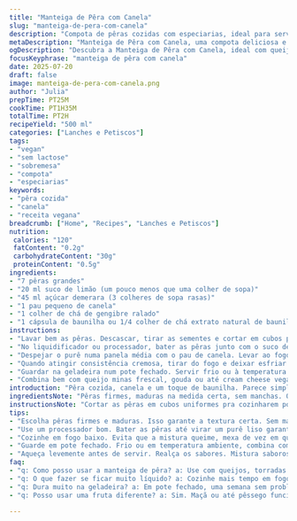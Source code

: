 ```yaml
---
title: "Manteiga de Pêra com Canela"
slug: "manteiga-de-pera-com-canela"
description: "Compota de pêras cozidas com especiarias, ideal para servir com queijos e torradinhas. Receita sem lactose, sem glúten, vegana, com toque de baunilha e gengibre substituindo ingredientes tradicionais. Redução lenta para textura espessa, sabor levemente adocicado e perfumado. Usado como acompanhamento ou patê em lanches e entradas."
metaDescription: "Manteiga de Pêra com Canela, uma compota deliciosa e aromática, perfeita para acompanhar queijos e torradas, sem lactose e vegana."
ogDescription: "Descubra a Manteiga de Pêra com Canela, ideal com queijos e torradas, leve, saudável e cheia de sabor."
focusKeyphrase: "manteiga de pêra com canela"
date: 2025-07-20
draft: false
image: manteiga-de-pera-com-canela.png
author: "Julia"
prepTime: PT25M
cookTime: PT1H35M
totalTime: PT2H
recipeYield: "500 ml"
categories: ["Lanches e Petiscos"]
tags:
- "vegan"
- "sem lactose"
- "sobremesa"
- "compota"
- "especiarias"
keywords:
- "pêra cozida"
- "canela"
- "receita vegana"
breadcrumb: ["Home", "Recipes", "Lanches e Petiscos"]
nutrition: 
 calories: "120"
 fatContent: "0.2g"
 carbohydrateContent: "30g"
 proteinContent: "0.5g"
ingredients:
- "7 pêras grandes"
- "20 ml suco de limão (um pouco menos que uma colher de sopa)"
- "45 ml açúcar demerara (3 colheres de sopa rasas)"
- "1 pau pequeno de canela"
- "1 colher de chá de gengibre ralado"
- "1 cápsula de baunilha ou 1/4 colher de chá extrato natural de baunilha"
instructions:
- "Lavar bem as pêras. Descascar, tirar as sementes e cortar em cubos pequenos. Colocar numa tigela com suco de limão para não escurecer."
- "No liquidificador ou processador, bater as pêras junto com o suco de limão, o açúcar, gengibre e baunilha até virar purê homogêneo. Passar por peneira fina para eliminar fibras mais grossas."
- "Despejar o purê numa panela média com o pau de canela. Levar ao fogo alto até começar a ferver. Depois abaixar e deixar cozinhando, mexendo de vez em quando para não grudar, por cerca de 1h35 ou até reduzir quase pela metade."
- "Quando atingir consistência cremosa, tirar do fogo e deixar esfriar em temperatura ambiente."
- "Guardar na geladeira num pote fechado. Servir frio ou à temperatura ambiente."
- "Combina bem com queijo minas frescal, gouda ou até cream cheese vegano, acompanhado de biscoitos salgados ou torradas de figo com azeitonas."
introduction: "Pêra cozida, canela e um toque de baunilha. Parece simples, mas vira uma pasta com aroma e sabor complexos. O gengibre entra pra deixar o doce mais interessante, com leve picância. A fruta vai perdendo água no fogo baixinho, concentrando os sabores. Não é melaço nem geleia, nem compota mole. Algo entre eles. Pode durar dias na geladeira, servido com pão, queijo, até mesmo em tapioca ou panqueca. Já pensou nessa mistura outonal no café da manhã? Trocar a goiabada por algo menos óbvio. Esticar o café, mastigar devagar, conversar. Esse preparo funciona para quem curte docinhos naturais, sem conservantes, usando o que tem na fruteira."
ingredientsNote: "Pêras firmes, maduras na medida certa, sem manchas. O suco de limão evita que escureçam rápido, mantendo cor mais bonita. Açúcar demerara dá doçura mais natural que açúcar branco comum e ajuda na textura. A canela deve ser em pau para liberar aroma ao cozinhar lentamente, diferente do pó usado direto. O gengibre fresco dá um toque de calor que equilibra o doce. A baunilha vem da fava ou extrato natural; o aroma vira um fundo gostoso, quase imperceptível, mas faz diferença no sabor final. Essas pequenas trocas deixam a receita menos comum que um doce padrão."
instructionsNote: "Cortar as pêras em cubos uniformes pra cozinharem por igual. O suco de limão é indispensável para aspecto visual, mas no sabor não pesa demais. Na hora de bater, processar tudo até purê liso ajuda na textura final, melhorar a homogeneidade. Passar na peneira para tirar fibras grossas dá uma manteiga fina, quase sedosa. Cozinhar em fogo médio-baixo evita queimar e mexer de vez em quando evita que agarre no fundo da panela. O ponto certo é quando o líquido já evaporou e a mistura está viscosa, quase pastosa. Esfriar antes de fechar evita condensação dentro do pote. Guardar sempre na geladeira para durar mais tempo. Pode ser usado em várias situações – desde lanche informal até prato mais elaborado."
tips:
- "Escolha pêras firmes e maduras. Isso garante a textura certa. Sem manchas. Elas não escurecem rápido com limão. Adicione suco para cor manter bonita. O açúcar demerara ajuda na doçura natural. Pode substituir o açúcar comum, mas o sabor muda."
- "Use um processador bom. Bater as pêras até virar um purê liso garante homogeneidade. A peneira é essencial. Fibras grossas não agradam. A canela em pau libera mais aroma. O gengibre fresco traz calor, equilíbrio pro doce. Pode usar gengibre em pó, mas é diferente."
- "Cozinhe em fogo baixo. Evita que a mistura queime, mexa de vez em quando. Não deixe grudar no fundo. Ponto certo é viscoso, quase pastoso. Olhe a redução. Dura na geladeira. Usar num lanche ou receita elaborada."
- "Guarde em pote fechado. Frio ou em temperatura ambiente, combina com vários queijos. Minas, gouda ou cream cheese vegano. Junto a biscoitos ou torradas de figo. Boa ideia para café da manhã. Alterar receitas tradicionais é uma tática boa."
- "Aqueça levemente antes de servir. Realça os sabores. Mistura saborosa sem conservantes. Pode durar até uma semana na geladeira. Experimente com pão, tapioca, panquecas. Sabor outonal gostoso todo dia. Versátil e prático."
faq:
- "q: Como posso usar a manteiga de pêra? a: Use com queijos, torradas. Pão com ele é ótimo. Em panquecas ou tapioca. Versatilidade boa."
- "q: O que fazer se ficar muito líquido? a: Cozinhe mais tempo em fogo baixo. Pode evaporar mais. Mas, cuidado. Não queimar é essencial. Temperaturas altas queimam."
- "q: Dura muito na geladeira? a: Em pote fechado, uma semana sem problemas. Frutas frescas são ótimas. Lembre-se, sempre frias, melhor conservar."
- "q: Posso usar uma fruta diferente? a: Sim. Maçã ou até pêssego funcionam. Mudam o sabor, claro. Cada fruta tem seu tempo de cozimento. Fique atento."

---
```

